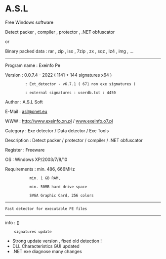 # A.S.L
Free Windows software


Detect packer , compiler , protector , .NET obfuscator

or

Binary packed data : rar , zip , iso , 7zip , zx , sqz , lz4 , img , ...



------------------------------------------------------------------

Program name : Exeinfo Pe

Version      : 0.0.7.4 - 2022  ( 1141 + 144 signatures x64 ) 

             : Ext_detector - v6.7.1 ( 671 non exe signatures )
	     
             : external signatures : userdb.txt : 4450
	     
Author	     : A.S.L Soft

E-Mail       : asl@onet.eu

WWW          : http://www.exeinfo.xn.pl  /   www.exeinfo.o7.pl

Category     : Exe detector / Data detector / Exe Tools

Description  : Detect packer / protector / compiler / .NET obfuscator

Register     : Freeware

OS           : Windows XP/2003/7/8/10

Requirements : min. 486, 666MHz

               min. 1 GB RAM,
	       
               min. 50MB hard drive space
	       
               SVGA Graphic Card, 256 colors
	       


------------------------------------------------------------------


	Fast detector for executable PE files


------------------------------------------------------------------


  info : ()

        signatures update

-  Strong update version , fixed old detection !
-  DLL Characteristics GUI updated
-  .NET exe diagnose many changes




